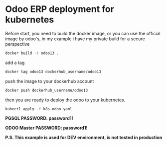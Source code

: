 # Odoo ERP deployment for kubernetes

Before start, you need to build the docker image, or you can use the official image by odoo's, in my example i have my private build for a secure perspective

```bash
docker build -t odoo13 .
```

add a tag 

```bash
docker tag odoo13 dockerhub_username/odoo13
```
push the image to your dockerhub account

```bash
docker push dockerhub_username/odoo13
```
then you are ready to deploy the odoo to your kubernetes.

```bash
kubectl apply -f k8s-odoo.yaml
```
**PGSQL PASSWORD: password1!**

**ODOO Master PASSWORD: password1!**

**P.S. This example is used for DEV environment, is not tested in production**
